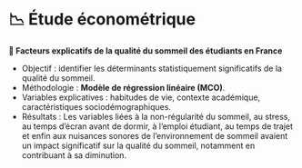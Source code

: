 # 📉 Étude économétrique  
**📌 Facteurs explicatifs de la qualité du sommeil des étudiants en France**  
- Objectif : identifier les déterminants statistiquement significatifs de la qualité du sommeil.
- Méthodologie : **Modèle de régression linéaire (MCO)**.  
- Variables explicatives : habitudes de vie, contexte académique, caractéristiques sociodémographiques.  
- Résultats : Les variables liées à la non-régularité du sommeil, au stress, au temps d’écran avant de dormir, à l’emploi étudiant, au temps de trajet et enfin aux nuisances sonores de l’environnement de sommeil avaient un impact significatif sur la qualité du sommeil, notamment en contribuant à sa diminution.
